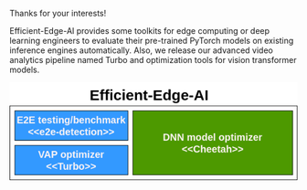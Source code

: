 Thanks for your interests!

Efficient-Edge-AI provides some toolkits for edge computing or deep learning engineers to evaluate their pre-trained PyTorch models on existing inference engines automatically. Also, we release our advanced video analytics pipeline named Turbo and optimization tools for vision transformer models.

![outline](https://github.com/efficient-edge/.github/blob/master/media/architecture.png)
